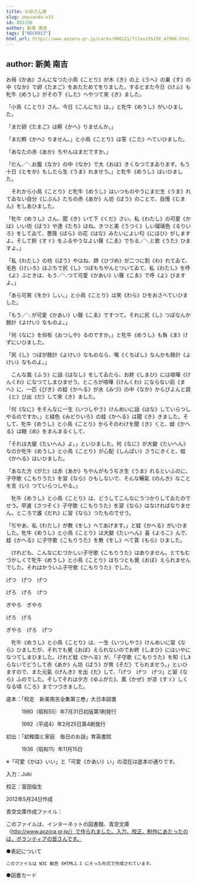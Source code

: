 ```yaml
---
title: お母さん達
slug: omusanda-e15
id: 055156
author: 新美 南吉
tags: ["NDCK913"]
html_url: https://www.aozora.gr.jp/cards/000121/files/55156_47968.html
---
```


## author: 新美 南吉

お母《かあ》さんになつた小鳥《ことり》が木《き》の上《うへ》の巣《す》の中《なか》で卵《たまご》をあたためてをりました。するとまた今日《けふ》も牝牛《めうし》がその下《した》へやつて來《き》ました。

「小鳥《ことり》さん、今日《こんにち》は。」と牝牛《めうし》がいひました。

「まだ卵《たまご》は孵《かへ》りませんか。」

「まだ孵《かへ》りません。」と小鳥《ことり》は答《こた》へていひました。

「あなたの赤《あか》ちやんはまだですか。」

「だん／＼お腹《なか》の中《なか》で大《おほ》きくなつてまゐります。もう十日《とをか》もしたら生《うま》れませう。」と牝牛《めうし》はいひました。

　それから小鳥《ことり》と牝牛《めうし》はいつものやうにまだ生《うま》れてゐない自分《じぶん》たちの赤《あか》ん坊《ばう》のことで、自慢《じまん》をしあひました。

「牝牛《めうし》さん、聞《き》いて下《くだ》さい。私《わたし》の可愛《かは》いい坊《ばう》や達《たち》はね。きつと美《うつく》しい瑠璃色《るりいろ》をしてゐて、薔薇《ばら》の花《はな》みたいによい匂《にほひ》がしますよ。そして鈴《すゞ》をふるやうなよい聲《こゑ》でちる／＼と歌《うた》ひますよ。」

「私《わたし》の坊《ばう》やはね、蹄《ひづめ》が二つに割《わ》れてゐて、毛色《けいろ》はぶちで尻《し》つぽもちやんとついてゐて、私《わたし》を呼《よ》ぶときは、もう／＼つて可愛《かあい》い聲《こゑ》で呼《よ》びますよ。」

「あら可笑《をか》しい。」と小鳥《ことり》は笑《わら》ひをおさへていひました。

「もう／＼が可愛《かあい》い聲《こゑ》ですつて。それに尻《し》つぽなんか餘計《よけい》なものよ。」

「何《なに》を仰有《おつしや》るのですか。」と牝牛《めうし》も負《ま》けずにいひました。

「尻《し》つぽが餘計《よけい》なものなら、嘴《くちばし》なんかも餘計《よけい》なものよ。」

　こんな風《ふう》に話《はなし》をしてゐたら、お終《しまひ》には喧嘩《けんくわ》になつてしまひませう。ところが喧嘩《けんくわ》にならない前《まへ》に、一匹《ぴき》の蛙《かへる》が水《みづ》の中《なか》からぴよんと跳《と》び出《だ》して來《き》ました。

「何《なに》をそんなに一生《いつしやう》けんめいに話《はな》していらつしやるのですか。」と緑色《みどりいろ》の蛙《かへる》は聞《き》きました。そして、牝牛《めうし》と小鳥《ことり》からそのわけを聞《き》くと、蛙《かへる》は眼《め》をまんまるくして、

「それは大變《たいへん》よ。」といひました。何《なに》が大變《たいへん》なのか牝牛《めうし》と小鳥《ことり》が心配《しんぱい》さうにきくと、蛙《かへる》はいひました。

「あなた方《がた》は赤《あか》ちやんがもうぢき生《うま》れるといふのに、子守歌《こもりうた》を習《なら》ひもしないで、そんな暢氣《のんき》なことを言《い》つていらつしやる。」

　牝牛《めうし》と小鳥《ことり》は、どうしてこんなにうつかりしてゐたのでせう。早速《さつそく》子守歌《こもりうた》を習《なら》はなければなりません。ところで誰《だれ》に習《なら》つたものでせう。

「ぢやあ、私《わたし》が教《をし》へてあげます。」と蛙《かへる》がいひました。牝牛《めうし》と小鳥《ことり》は大變《たいへん》喜《よろこ》んで、蛙《かへる》に子守歌《こもりうた》を教《をし》へて貰《もら》ひました。

　けれども、こんなにむづかしい子守歌《こもりうた》はありません。とてもむづかしくて牝牛《めうし》と小鳥《ことり》はちつとも覺《おぼ》えられませんでした。それはかういふ子守歌《こもりうた》でした。


げつ　げつ　げつ

げろ　げろ　げつ

ぎやろ　ぎやろ

げろ　げろ

ぎやろ　げろ　げつ



　牝牛《めうし》と小鳥《ことり》は、一生《いつしやう》けんめいに習《なら》ひましたが、それでも覺《おぼ》えられないのでお終《しまひ》にはいやになつてしまひました。けれど蛙《かへる》が、「子守歌《こもりうた》を知《し》らないでどうして赤《あか》ん坊《ばう》が育《そだ》てられませう。」といひますので、また元氣《げんき》を出《だ》して、「げつ　げつ　げつ」と習《なら》ふのでした。そしてそれは夕方《ゆふがた》、風《かぜ》が凉《すゞ》しくなる頃《ころ》までつづきました。













底本：「校定　新美南吉全集第三巻」大日本図書

　　　1980（昭和55）年7月31日初版第1刷発行

　　　1992（平成4）年2月25日第4刷発行

初出：「幼稚園と家庭　毎日のお話」育英書院

　　　1936（昭和11）年11月15日

※「可愛《かは》いい」と「可愛《かあい》い」の混在は底本の通りです。

入力：Juki

校正：富田倫生

2012年5月24日作成

青空文庫作成ファイル：

このファイルは、インターネットの図書館、青空文庫（http://www.aozora.gr.jp/）で作られました。入力、校正、制作にあたったのは、ボランティアの皆さんです。











●表記について


	このファイルは W3C 勧告 XHTML1.1 にそった形式で作成されています。







●図書カード